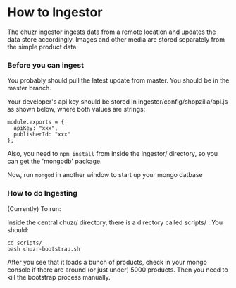 How to Ingestor
===============

The chuzr ingestor ingests data from a remote location and
updates the data store accordingly.  Images and other media  are
stored separately from the simple product data.


### Before you can ingest

You probably should pull the latest update from master. You should be in the master branch.

Your developer's api key should be stored in ingestor/config/shopzilla/api.js as shown below,
where both values are strings:


    module.exports = {
      apiKey: "xxx",
      publisherId: "xxx"
    };

Also, you need to `npm install` from inside the ingestor/ directory, so you can get the 'mongodb' package.

Now, run `mongod` in another window to start up your mongo datbase

### How to do Ingesting

(Currently) To run:

Inside the central chuzr/ directory, there is a directory called scripts/ . You should:

    cd scripts/
    bash chuzr-bootstrap.sh

After you see that it loads a bunch of products, check in your mongo console if there
are around (or just under) 5000 products. Then you need to kill the bootstrap process manually.
